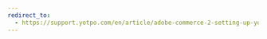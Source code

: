 ```yaml
---
redirect_to:
  - https://support.yotpo.com/en/article/adobe-commerce-2-setting-up-yotpo-reviews-extension-245-330
---
```

